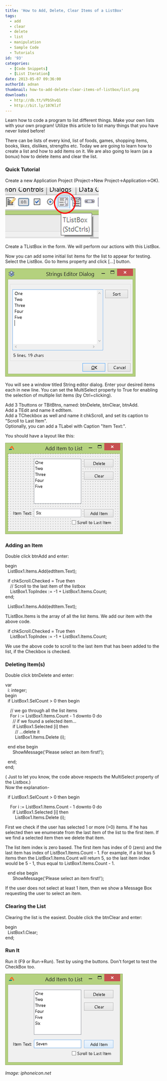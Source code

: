 ```yaml
---
title: 'How to Add, Delete, Clear Items of a ListBox'
tags:
  - add
  - clear
  - delete
  - list
  - manipulation
  - Sample Code
  - Tutorials
id: '93'
categories:
  - [Code Snippets]
  - [List Iteration]
date: 2013-05-07 09:36:00
authorId: adnan
thumbnail: how-to-add-delete-clear-items-of-listbox/list.png
downloads:
  - http://db.tt/VPbShvQ1
  - http://bit.ly/107Klzf
---
```


Learn how to code a program to list different things. Make your own lists with your own program! Utilize this article to list many things that you have never listed before!
<!-- more -->
  
  
  
There can be lists of every kind, list of foods, games, shopping items, books, likes, dislikes, strengths etc. Today we are going to learn how to create a list and how to add items on it. We are also going to learn (as a bonux) how to delete items and clear the list.  
  

### Quick Tutorial

Create a new Application Project (Project->New Project->Application->OK).  
  

![TListBox component icon in Toolbar of Lazarus](how-to-add-delete-clear-items-of-listbox/TListBox-toolbar-icon.jpg "TListBox component icon in Toolbar of Lazarus")

  
Create a TListBox in the form. We will perform our actions with this ListBox.  
  
Now you can add some initial list items for the list to appear for testing. Select the ListBox. Go to Items property and click \[...\] button.  
  

![](how-to-add-delete-clear-items-of-listbox/ListBox-items-editing-lazar.gif)

  
You will see a window titled String editor dialog. Enter your desired items each in new line. You can set the MultiSelect property to True for enabling the selection of multiple list items (by Ctrl+clicking).  
  
Add 3 Tbuttons or TBitBtns, named: btnDelete, btnClear, btnAdd.  
Add a TEdit and name it edtItem.  
Add a TCheckbox as well and name it chkScroll, and set its caption to "Scroll to Last Item".  
Optionally, you can add a TLabel with Caption "Item Text:".  
  
You should have a layout like this:  
  

![](how-to-add-delete-clear-items-of-listbox/List-add-delete-2.gif)

  
  

### Adding an Item

Double click btnAdd and enter:  
  
begin  
  ListBox1.Items.Add(edtItem.Text);  
  
  if chkScroll.Checked = True then  
    // Scroll to the last item of the listbox  
    ListBox1.TopIndex := -1 + ListBox1.Items.Count;  
end;  
  
  ListBox1.Items.Add(edtItem.Text);  
  
TListBox.Items is the array of all the list items. We add our item with the above code.  
  
  if chkScroll.Checked = True then  
    ListBox1.TopIndex := -1 + ListBox1.Items.Count;  
  
We use the above code to scroll to the last item that has been added to the list, if the Checkbox is checked.  
  

### Deleting Item(s)

Double click btnDelete and enter:  
  
var  
  i: integer;  
begin  
  if ListBox1.SelCount > 0 then begin  
  
    // we go through all the list items  
    For i := ListBox1.Items.Count - 1 downto 0 do  
      // if we found a selected item...  
      if ListBox1.Selected \[i\] then  
        // ...delete it  
        ListBox1.Items.Delete (i);  
  
  end else begin  
      ShowMessage('Please select an item first!');  
  
  end;  
end;  
  
( Just to let you know, the code above respects the MultiSelect property of the Listbox.)  
Now the explanation-  
  
  if ListBox1.SelCount > 0 then begin  
  
    For i := ListBox1.Items.Count - 1 downto 0 do  
      if ListBox1.Selected \[i\] then  
        ListBox1.Items.Delete (i);  
  
First we check if the user has selected 1 or more (>0) items. If he has selected then we enumerate from the last item of the list to the first item. If we find a selected item then we delete that item.  
  
The list item index is zero based. The first item has index of 0 (zero) and the last item has index of ListBox1.Items.Count - 1. For example, if a list has 5 items then the ListBox1.Items.Count will return 5, so the last item index would be 5 - 1, thus equal to ListBox1.Items.Count - 1.  
  
  end else begin  
      ShowMessage('Please select an item first!');  
  
If the user does not select at least 1 item, then we show a Message Box requesting the user to select an item.  

### Clearing the List

Clearing the list is the easiest. Double click the btnClear and enter:  
  
begin  
  ListBox1.Clear;  
end;  
  

### Run It

Run it (F9 or Run->Run). Test by using the buttons. Don't forget to test the CheckBox too.  
  

![](how-to-add-delete-clear-items-of-listbox/List-add-delete-1.gif)

_Image: iphoneicon.net_
